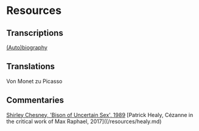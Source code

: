 # Resources

## Transcriptions
[\(Auto\)biography](/resources/autobiography.md)

## Translations
Von Monet zu Picasso

## Commentaries
[Shirley Chesney, 'Bison of Uncertain Sex', 1989](/resources/chesney.md)
[Patrick Healy, Cézanne in the critical work of Max Raphael, 2017]((/resources/healy.md)
